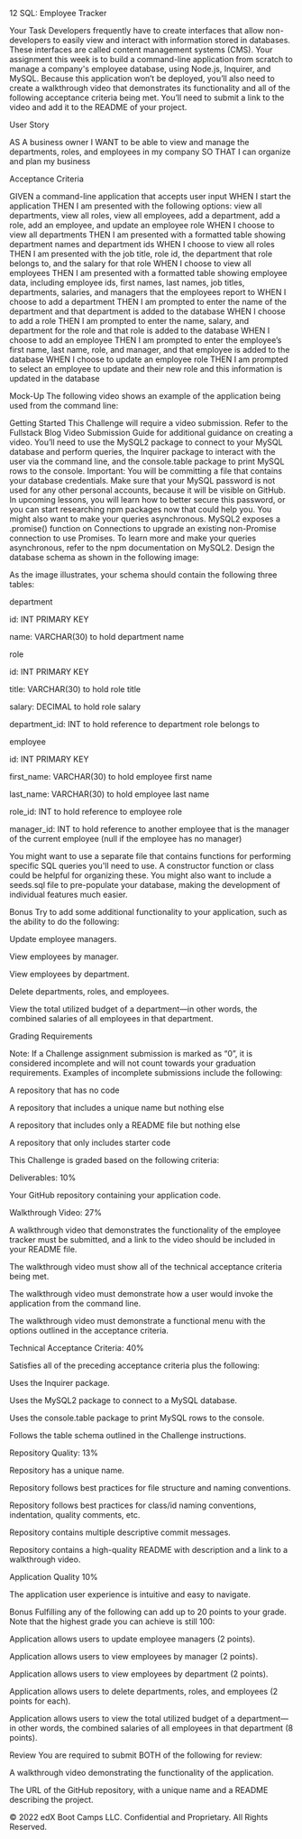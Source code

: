 12 SQL: Employee Tracker

Your Task
Developers frequently have to create interfaces that allow non-developers to easily view and interact with information stored in databases. These interfaces are called content management systems (CMS). Your assignment this week is to build a command-line application from scratch to manage a company's employee database, using Node.js, Inquirer, and MySQL.
Because this application won’t be deployed, you’ll also need to create a walkthrough video that demonstrates its functionality and all of the following acceptance criteria being met. You’ll need to submit a link to the video and add it to the README of your project.

User Story

AS A business owner
I WANT to be able to view and manage the departments, roles, and employees in my company
SO THAT I can organize and plan my business



Acceptance Criteria

GIVEN a command-line application that accepts user input
WHEN I start the application
THEN I am presented with the following options: view all departments, view all roles, view all employees, add a department, add a role, add an employee, and update an employee role
WHEN I choose to view all departments
THEN I am presented with a formatted table showing department names and department ids
WHEN I choose to view all roles
THEN I am presented with the job title, role id, the department that role belongs to, and the salary for that role
WHEN I choose to view all employees
THEN I am presented with a formatted table showing employee data, including employee ids, first names, last names, job titles, departments, salaries, and managers that the employees report to
WHEN I choose to add a department
THEN I am prompted to enter the name of the department and that department is added to the database
WHEN I choose to add a role
THEN I am prompted to enter the name, salary, and department for the role and that role is added to the database
WHEN I choose to add an employee
THEN I am prompted to enter the employee’s first name, last name, role, and manager, and that employee is added to the database
WHEN I choose to update an employee role
THEN I am prompted to select an employee to update and their new role and this information is updated in the database 



Mock-Up
The following video shows an example of the application being used from the command line:


Getting Started
This Challenge will require a video submission. Refer to the Fullstack Blog Video Submission Guide for additional guidance on creating a video.
You’ll need to use the MySQL2 package to connect to your MySQL database and perform queries, the Inquirer package to interact with the user via the command line, and the console.table package to print MySQL rows to the console.
Important: You will be committing a file that contains your database credentials. Make sure that your MySQL password is not used for any other personal accounts, because it will be visible on GitHub. In upcoming lessons, you will learn how to better secure this password, or you can start researching npm packages now that could help you.
You might also want to make your queries asynchronous. MySQL2 exposes a .promise() function on Connections to upgrade an existing non-Promise connection to use Promises. To learn more and make your queries asynchronous, refer to the npm documentation on MySQL2.
Design the database schema as shown in the following image:

As the image illustrates, your schema should contain the following three tables:


department


id: INT PRIMARY KEY


name: VARCHAR(30) to hold department name




role


id: INT PRIMARY KEY


title: VARCHAR(30) to hold role title


salary: DECIMAL to hold role salary


department_id: INT to hold reference to department role belongs to




employee


id: INT PRIMARY KEY


first_name: VARCHAR(30) to hold employee first name


last_name: VARCHAR(30) to hold employee last name


role_id: INT to hold reference to employee role


manager_id: INT to hold reference to another employee that is the manager of the current employee (null if the employee has no manager)




You might want to use a separate file that contains functions for performing specific SQL queries you'll need to use. A constructor function or class could be helpful for organizing these. You might also want to include a seeds.sql file to pre-populate your database, making the development of individual features much easier.

Bonus
Try to add some additional functionality to your application, such as the ability to do the following:


Update employee managers.


View employees by manager.


View employees by department.


Delete departments, roles, and employees.


View the total utilized budget of a department—in other words, the combined salaries of all employees in that department.



Grading Requirements

Note: If a Challenge assignment submission is marked as “0”, it is considered incomplete and will not count towards your graduation requirements. Examples of incomplete submissions include the following:


A repository that has no code


A repository that includes a unique name but nothing else


A repository that includes only a README file but nothing else


A repository that only includes starter code



This Challenge is graded based on the following criteria:

Deliverables: 10%

Your GitHub repository containing your application code.


Walkthrough Video: 27%


A walkthrough video that demonstrates the functionality of the employee tracker must be submitted, and a link to the video should be included in your README file.


The walkthrough video must show all of the technical acceptance criteria being met.


The walkthrough video must demonstrate how a user would invoke the application from the command line.


The walkthrough video must demonstrate a functional menu with the options outlined in the acceptance criteria.



Technical Acceptance Criteria: 40%


Satisfies all of the preceding acceptance criteria plus the following:


Uses the Inquirer package.


Uses the MySQL2 package to connect to a MySQL database.


Uses the console.table package to print MySQL rows to the console.




Follows the table schema outlined in the Challenge instructions.



Repository Quality: 13%


Repository has a unique name.


Repository follows best practices for file structure and naming conventions.


Repository follows best practices for class/id naming conventions, indentation, quality comments, etc.


Repository contains multiple descriptive commit messages.


Repository contains a high-quality README with description and a link to a walkthrough video.



Application Quality 10%

The application user experience is intuitive and easy to navigate.


Bonus
Fulfilling any of the following can add up to 20 points to your grade. Note that the highest grade you can achieve is still 100:


Application allows users to update employee managers (2 points).


Application allows users to view employees by manager (2 points).


Application allows users to view employees by department (2 points).


Application allows users to delete departments, roles, and employees (2 points for each).


Application allows users to view the total utilized budget of a department—in other words, the combined salaries of all employees in that department (8 points).



Review
You are required to submit BOTH of the following for review:


A walkthrough video demonstrating the functionality of the application.


The URL of the GitHub repository, with a unique name and a README describing the project.



© 2022 edX Boot Camps LLC. Confidential and Proprietary. All Rights Reserved.